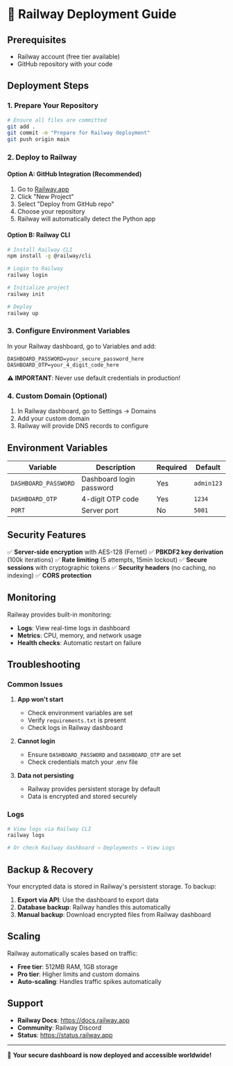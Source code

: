 # 🚀 Railway Deployment Guide

## Prerequisites
- Railway account (free tier available)
- GitHub repository with your code

## Deployment Steps

### 1. Prepare Your Repository
```bash
# Ensure all files are committed
git add .
git commit -m "Prepare for Railway deployment"
git push origin main
```

### 2. Deploy to Railway

#### Option A: GitHub Integration (Recommended)
1. Go to [Railway.app](https://railway.app)
2. Click "New Project"
3. Select "Deploy from GitHub repo"
4. Choose your repository
5. Railway will automatically detect the Python app

#### Option B: Railway CLI
```bash
# Install Railway CLI
npm install -g @railway/cli

# Login to Railway
railway login

# Initialize project
railway init

# Deploy
railway up
```

### 3. Configure Environment Variables

In your Railway dashboard, go to Variables and add:

```
DASHBOARD_PASSWORD=your_secure_password_here
DASHBOARD_OTP=your_4_digit_code_here
```

**⚠️ IMPORTANT**: Never use default credentials in production!

### 4. Custom Domain (Optional)

1. In Railway dashboard, go to Settings → Domains
2. Add your custom domain
3. Railway will provide DNS records to configure

## Environment Variables

| Variable | Description | Required | Default |
|----------|-------------|----------|---------|
| `DASHBOARD_PASSWORD` | Dashboard login password | Yes | `admin123` |
| `DASHBOARD_OTP` | 4-digit OTP code | Yes | `1234` |
| `PORT` | Server port | No | `5001` |

## Security Features

✅ **Server-side encryption** with AES-128 (Fernet)
✅ **PBKDF2 key derivation** (100k iterations)
✅ **Rate limiting** (5 attempts, 15min lockout)
✅ **Secure sessions** with cryptographic tokens
✅ **Security headers** (no caching, no indexing)
✅ **CORS protection**

## Monitoring

Railway provides built-in monitoring:
- **Logs**: View real-time logs in dashboard
- **Metrics**: CPU, memory, and network usage
- **Health checks**: Automatic restart on failure

## Troubleshooting

### Common Issues

1. **App won't start**
   - Check environment variables are set
   - Verify `requirements.txt` is present
   - Check logs in Railway dashboard

2. **Cannot login**
   - Ensure `DASHBOARD_PASSWORD` and `DASHBOARD_OTP` are set
   - Check credentials match your .env file

3. **Data not persisting**
   - Railway provides persistent storage by default
   - Data is encrypted and stored securely

### Logs
```bash
# View logs via Railway CLI
railway logs

# Or check Railway dashboard → Deployments → View Logs
```

## Backup & Recovery

Your encrypted data is stored in Railway's persistent storage. To backup:

1. **Export via API**: Use the dashboard to export data
2. **Database backup**: Railway handles this automatically
3. **Manual backup**: Download encrypted files from Railway dashboard

## Scaling

Railway automatically scales based on traffic:
- **Free tier**: 512MB RAM, 1GB storage
- **Pro tier**: Higher limits and custom domains
- **Auto-scaling**: Handles traffic spikes automatically

## Support

- **Railway Docs**: https://docs.railway.app
- **Community**: Railway Discord
- **Status**: https://status.railway.app

---

🎉 **Your secure dashboard is now deployed and accessible worldwide!**
